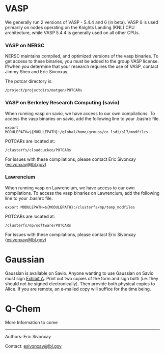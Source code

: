 # VASP
We generally run 2 versions of VASP - 5.4.4 and 6 (in beta). VASP 6 is used primarily on nodes operating on the Knights Landing (KNL) CPU architecture, while VASP 5.4.4 is generally used on all other CPUs.

### VASP on NERSC
NERSC maintains compiled, and optimized versions of the vasp binaries. To get access to these binaries, you must be added to the group VASP license. If/when you determine that your research requires the use of VASP, contact Jimmy Shen and Eric Sivonxay.

The potcar directory is:
```
/project/projectdirs/matgen/POTCARs
```

### VASP on Berkeley Research Computing (savio)
When running vasp on savio, we have access to our own compilations. To access the vasp binaries on savio, add the following line to your .bashrc file.

```
export MODULEPATH=${MODULEPATH}:/global/home/groups/co_lsdi/sl7/modfiles
```

POTCARs are located at:
```
/clusterfs/cloudcuckoo/POTCARs
```

For issues with these compilations, please contact Eric Sivonxay (esivonxay@lbl.gov)

### Lawrencium
When running vasp on Lawrencium, we have access to our own compilations. To access the vasp binaries on Lawrencium, add the following line to your .bashrc file.

```
export MODULEPATH=${MODULEPATH}:/clusterfs/mp/temp_modfiles
```

POTCARs are located at:
```
/clusterfs/mp/software/POTCARs
```

For issues with these compilations, please contact Eric Sivonxay (esivonxay@lbl.gov)

# Gaussian
Gaussian is available on Savio. Anyone wanting to use Gaussian on Savio must sign [Exhibit A](https://drive.google.com/file/d/1Tg0xb5Nuet8HByJx3nWo7lBEIzjo5seI/view?usp=sharing). Print out two copies of the form and sign both (i.e. they should not be signed electronically). Then provide both physical copies to Alice. If you are remote, an e-mailed copy will suffice for the time being. 

# Q-Chem
More Information to come

---
Authors: Eric Sivonxay

Contact: esivonxay@lbl.gov
